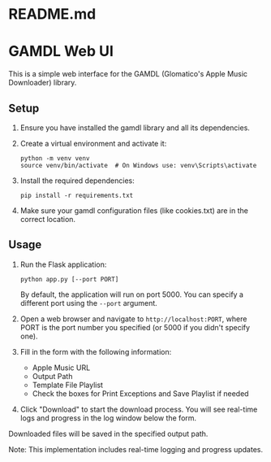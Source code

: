 # README.md
# GAMDL Web UI

This is a simple web interface for the GAMDL (Glomatico's Apple Music Downloader) library.

## Setup

1. Ensure you have installed the gamdl library and all its dependencies.

2. Create a virtual environment and activate it:
   ```
   python -m venv venv
   source venv/bin/activate  # On Windows use: venv\Scripts\activate
   ```

3. Install the required dependencies:
   ```
   pip install -r requirements.txt
   ```

4. Make sure your gamdl configuration files (like cookies.txt) are in the correct location.

## Usage

1. Run the Flask application:
   ```
   python app.py [--port PORT]
   ```
   By default, the application will run on port 5000. You can specify a different port using the `--port` argument.

2. Open a web browser and navigate to `http://localhost:PORT`, where PORT is the port number you specified (or 5000 if you didn't specify one).

3. Fill in the form with the following information:
   - Apple Music URL
   - Output Path
   - Template File Playlist
   - Check the boxes for Print Exceptions and Save Playlist if needed

4. Click "Download" to start the download process. You will see real-time logs and progress in the log window below the form.

Downloaded files will be saved in the specified output path.

Note: This implementation includes real-time logging and progress updates.

